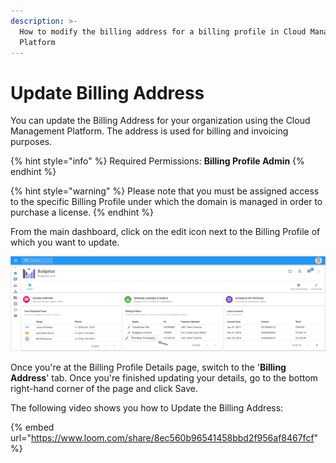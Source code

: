 ```yaml
---
description: >-
  How to modify the billing address for a billing profile in Cloud Management
  Platform
---
```


# Update Billing Address

You can update the Billing Address for your organization using the Cloud Management Platform. The address is used for billing and invoicing purposes.  

{% hint style="info" %}
Required Permissions: **Billing Profile Admin**
{% endhint %}

{% hint style="warning" %}
Please note that you must be assigned access to the specific Billing Profile under which the domain is managed in order to purchase a license.
{% endhint %}

From the main dashboard, click on the edit icon next to the Billing Profile of which you want to update.

![](../.gitbook/assets/update-billing-profile-2-%20%284%29%20%284%29%20%281%29%20%284%29.png)

Once you're at the Billing Profile Details page, switch to the '**Billing Address**' tab. Once you're finished updating your details, go to the bottom right-hand corner of the page and click Save.

The following video shows you how to Update the Billing Address:

{% embed url="https://www.loom.com/share/8ec560b96541458bbd2f956af8467fcf" %}





